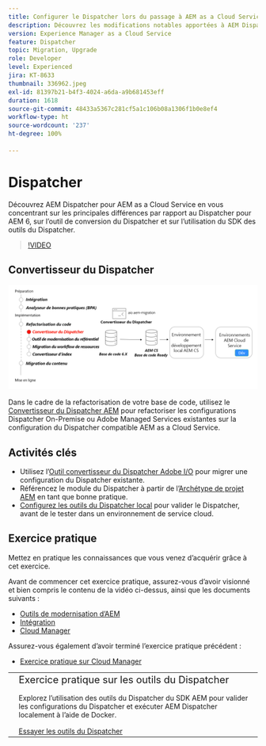 ```yaml
---
title: Configurer le Dispatcher lors du passage à AEM as a Cloud Service
description: Découvrez les modifications notables apportées à AEM Dispatcher pour AEM as a Cloud Service, l’outil de conversion du Dispatcher et comment utiliser le SDK des outils du Dispatcher.
version: Experience Manager as a Cloud Service
feature: Dispatcher
topic: Migration, Upgrade
role: Developer
level: Experienced
jira: KT-8633
thumbnail: 336962.jpeg
exl-id: 81397b21-b4f3-4024-a6da-a9b681453eff
duration: 1618
source-git-commit: 48433a5367c281cf5a1c106b08a1306f1b0e8ef4
workflow-type: ht
source-wordcount: '237'
ht-degree: 100%

---
```



# Dispatcher

Découvrez AEM Dispatcher pour AEM as a Cloud Service en vous concentrant sur les principales différences par rapport au Dispatcher pour AEM 6, sur l’outil de conversion du Dispatcher et sur l’utilisation du SDK des outils du Dispatcher.

>[!VIDEO](https://video.tv.adobe.com/v/336962?quality=12&learn=on)

## Convertisseur du Dispatcher

![Convertisseur du Dispatcher.](./assets/dispatcher-converter-diagram.png)

Dans le cadre de la refactorisation de votre base de code, utilisez le [Convertisseur du Dispatcher AEM](https://experienceleague.adobe.com/docs/experience-manager-cloud-service/moving/refactoring-tools/dispatcher-transformation-utility-tools.html?lang=fr) pour refactoriser les configurations Dispatcher On-Premise ou Adobe Managed Services existantes sur la configuration du Dispatcher compatible AEM as a Cloud Service.

## Activités clés

+ Utilisez l’[Outil convertisseur du Dispatcher Adobe I/O](https://github.com/adobe/aio-cli-plugin-aem-cloud-service-migration#aio-aem-migrationdispatcher-converter) pour migrer une configuration du Dispatcher existante.
+ Référencez le module du Dispatcher à partir de l’[Archétype de projet AEM](https://github.com/adobe/aem-project-archetype/tree/develop/src/main/archetype/dispatcher.cloud) en tant que bonne pratique.
+ [Configurez les outils du Dispatcher local](https://experienceleague.adobe.com/docs/experience-manager-learn/cloud-service/local-development-environment-set-up/dispatcher-tools.html?lang=fr) pour valider le Dispatcher, avant de le tester dans un environnement de service cloud.

## Exercice pratique

Mettez en pratique les connaissances que vous venez d’acquérir grâce à cet exercice.

Avant de commencer cet exercice pratique, assurez-vous d’avoir visionné et bien compris le contenu de la vidéo ci-dessus, ainsi que les documents suivants :

+ [Outils de modernisation d’AEM](./aem-modernization-tools.md)
+ [Intégration](./onboarding.md)
+ [Cloud Manager](./cloud-manager.md)

Assurez-vous également d’avoir terminé l’exercice pratique précédent :

+ [Exercice pratique sur Cloud Manager](./cloud-manager.md#hands-on-exercise)

<table style="border-width:0">
    <tr>
        <td style="width:150px">
            <a  rel="noreferrer"
                target="_blank"
                href="https://github.com/adobe/aem-cloud-engineering-video-series-exercises/tree/session5-dispatcher#cloud-acceleration-bootcamp---session-5-dispatcher"><img alt="Exercice pratique : référentiel GitHub" src="./assets/github.png"/>
            </a>        
        </td>
        <td style="width:100%;margin-bottom:1rem;">
            <div style="font-size:1.25rem;font-weight:400;">Exercice pratique sur les outils du Dispatcher</div>
            <p style="margin:1rem 0">
                Explorez l’utilisation des outils du Dispatcher du SDK AEM pour valider les configurations du Dispatcher et exécuter AEM Dispatcher localement à l’aide de Docker.
            </p>
            <a  rel="noreferrer"
                target="_blank"
                href="https://github.com/adobe/aem-cloud-engineering-video-series-exercises/tree/session5-dispatcher#cloud-acceleration-bootcamp---session-5-dispatcher" class="spectrum-Button spectrum-Button--primary spectrum-Button--sizeM">
<span class="spectrum-Button-label has-no-wrap has-text-weight-bold">Essayer les outils du Dispatcher</span>
</a>
        </td>
    </tr>
</table>

